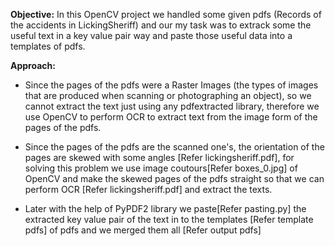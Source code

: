 **Objective:** In this OpenCV project we handled some given pdfs (Records of the accidents in LickingSheriff)
	   and our my task was to extrack some the useful text in a key value pair way and paste those useful data into a templates of pdfs.

**Approach:**
- Since the pages of the pdfs were a Raster Images (the types of images that are produced when scanning or photographing an object), so we cannot extract the text just using any pdfextracted library, therefore we use OpenCV to perform OCR to extract text from the image form of the pages of the pdfs.
	  
- Since the pages of the pdfs are the scanned one's, the orientation of the pages are skewed with some angles [Refer lickingsheriff.pdf], for solving this problem we use image coutours[Refer boxes_0.jpg] of OpenCV and make the skewed pages of the pdfs straight so that we can perform OCR [Refer lickingsheriff.pdf] and extract the texts.

- Later with the help of PyPDF2 library we paste[Refer pasting.py] the extracted key value pair of the text in to the templates [Refer template pdfs] of pdfs and we merged them all [Refer output pdfs]
	
	  
